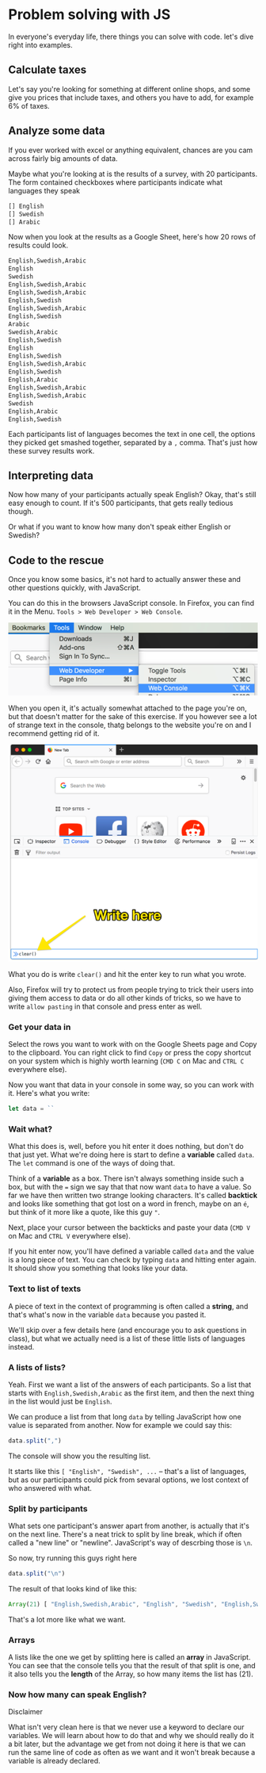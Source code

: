 # Problem solving with JS

In everyone's everyday life, there things you can solve with code.
let's dive right into examples.

## Calculate taxes

Let's say you're looking for something at different online shops, and some give you prices that include taxes, and others you have to add, for example 6% of taxes.

## Analyze some data

If you ever worked with excel or anything equivalent, chances are you cam across fairly big amounts of data.

Maybe what you're looking at is the results of a survey, with 20 participants. The form contained checkboxes where participants indicate what languages they speak

```
[] English
[] Swedish
[] Arabic
```

Now when you look at the results as a Google Sheet, here's how 20 rows of results could look.

```
English,Swedish,Arabic
English
Swedish
English,Swedish,Arabic
English,Swedish,Arabic
English,Swedish
English,Swedish,Arabic
English,Swedish
Arabic
Swedish,Arabic
English,Swedish
English
English,Swedish
English,Swedish,Arabic
English,Swedish
English,Arabic
English,Swedish,Arabic
English,Swedish,Arabic
Swedish
English,Arabic
English,Swedish
```
Each participants list of languages becomes the text in one cell, the options they picked get smashed together, separated by a `,` comma. That's just how these survey results work.

## Interpreting data

Now how many of your participants actually speak English? Okay, that's still easy enough to count. If it's 500 participants, that gets really tedious though.

Or what if you want to know how many don't speak either English or Swedish?

## Code to the rescue

Once you know some basics, it's not hard to actually answer these and other questions quickly, with JavaScript.

You can do this in the browsers JavaScript console. In Firefox, you can find it in the Menu. `Tools > Web Developer > Web Console`.

![Where to find the Web Console in Firefox](web-console-js.png)

When you open it, it's actually somewhat attached to the page you're on, but that doesn't matter for the sake of this exercise. If you however see a lot of strange text in the console, thatg belongs to the website you're on and I recommend getting rid of it.

![Clearing the Web Console](web-console-clear.png)

What you do is write `clear()` and hit the enter key to run what you wrote.

Also, Firefox will try to protect us from people trying to trick their users into giving them access to data or do all other kinds of tricks, so we have to write `allow pasting` in that console and press enter as well.

### Get your data in

Select the rows you want to work with on the Google Sheets page and Copy to the clipboard. You can right click to find `Copy` or press the copy shortcut on your system which is highly worth learning (`CMD C` on Mac and `CTRL C` everywhere else).

Now you want that data in your console in some way, so you can work with it. Here's what you write:

```js
let data = ``
```

### Wait what?

What this does is, well, before you hit enter it does nothing, but don't do that just yet. What we're doing here is start to define a **variable** called `data`. The `let` command is one of the ways of doing that.

Think of a **variable** as a box. There isn't always something inside such a box, but with the `=` sign we say that that now want `data` to have a value. So far we have then written two strange looking characters. It's called **backtick** and looks like something that got lost on a word in french, maybe on an `é`, but think of it more like a quote, like this guy `"`.

Next, place your cursor between the backticks and paste your data (`CMD V` on Mac and `CTRL V` everywhere else).

If you hit enter now, you'll have defined a variable called `data` and the value is a long piece of text. You can check by typing `data` and hitting enter again. It should show you something that looks like your data.

### Text to list of texts

A piece of text in the context of programming is often called a **string**, and that's what's now in the variable `data` because you pasted it.

We'll skip over a few details here (and encourage you to ask questions in class), but what we actually need is a list of these little lists of languages instead.

### A lists of lists?

Yeah. First we want a list of the answers of each participants. So a list that starts with `English,Swedish,Arabic` as the first item, and then the next thing in the list would just be `English`.

We can produce a list from that long `data` by telling JavaScript how one value is separated from another. Now for example we could say this:
```js
data.split(",")
```
The console will show you the resulting list.

It starts like this `[ "English", "Swedish", ...`  – that's a list of languages, but as our participants could pick from sevaral options, we lost context of who answered with what.

### Split by participants

What sets one participant's answer apart from another, is actually that it's on the next line. There's a neat trick to split by line break, which if often called a "new line" or "newline". JavaScript's way of descrbing those is `\n`.

So now, try running this guys right here
```js
data.split("\n")
```

The result of that looks kind of like this:
```js
Array(21) [ "English,Swedish,Arabic", "English", "Swedish", "English,Swedish,Arabic", "English,Swedish,Arabic", "English,Swedish", "English,Swedish,Arabic", "English,Swedish", "Arabic", "Swedish,Arabic", … ]
```
That's a lot more like what we want.

### Arrays

A lists like the one we get by splitting here is called an **array** in JavaScript. You can see that the console tells you that the result of that split is one, and it also tells you the **length** of the Array, so how many items the list has (21).

### Now how many can speak English?

Disclaimer

What isn't very clean here is that we never use a keyword to declare our variables. We will learn about how to do that and why we should really do it a bit later, but the advantage we get from not doing it here is that we can run the same line of code as often as we want and it won't break because a variable is already declared.